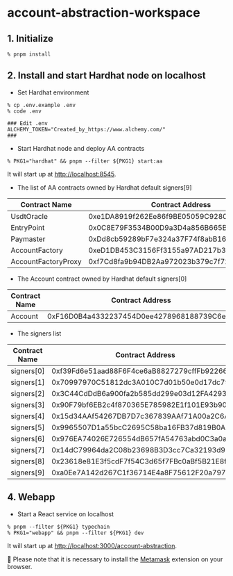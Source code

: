 # account-abstraction-workspace

## 1. Initialize

```shell
% pnpm install
```

## 2. Install and start Hardhat node on localhost

- Set Hardhat environment

```shell
% cp .env.example .env
% code .env

### Edit .env
ALCHEMY_TOKEN="Created_by_https://www.alchemy.com/"
###
```

- Start Hardhat node and deploy AA contracts

```
% PKG1="hardhat" && pnpm --filter ${PKG1} start:aa
```

It will start up at [http://localhost:8545](http://localhost:8545).

- The list of AA contracts owned by Hardhat default signers[9]

| Contract Name       | Contract Address                           | Owner      |
| ------------------- | ------------------------------------------ | ---------- |
| UsdtOracle          | 0xe1DA8919f262Ee86f9BE05059C9280142CF23f48 | signers[9] |
| EntryPoint          | 0x0C8E79F3534B00D9a3D4a856B665Bf4eBC22f2ba | signers[9] |
| Paymaster           | 0xDd8cb59289bF7e324a37F74f8abB16D9F133cb2e | signers[8] |
| AccountFactory      | 0xeD1DB453C3156Ff3155a97AD217b3087D5Dc5f6E | signers[9] |
| AccountFactoryProxy | 0xf7Cd8fa9b94DB2Aa972023b379c7f72c65E4De9D | signers[9] |

- The Account contract owned by Hardhat default signers[0]

| Contract Name | Contract Address                           | Owner      |
| ------------- | ------------------------------------------ | ---------- |
| Account       | 0xF16D0B4a4332237454D0ee4278968188739C6eED | signers[0] |

- The signers list

| Contract Name | Contract Address                           |
| ------------- | ------------------------------------------ |
| signers[0]    | 0xf39Fd6e51aad88F6F4ce6aB8827279cffFb92266 |
| signers[1]    | 0x70997970C51812dc3A010C7d01b50e0d17dc79C8 |
| signers[2]    | 0x3C44CdDdB6a900fa2b585dd299e03d12FA4293BC |
| signers[3]    | 0x90F79bf6EB2c4f870365E785982E1f101E93b906 |
| signers[4]    | 0x15d34AAf54267DB7D7c367839AAf71A00a2C6A65 |
| signers[5]    | 0x9965507D1a55bcC2695C58ba16FB37d819B0A4dc |
| signers[6]    | 0x976EA74026E726554dB657fA54763abd0C3a0aa9 |
| signers[7]    | 0x14dC79964da2C08b23698B3D3cc7Ca32193d9955 |
| signers[8]    | 0x23618e81E3f5cdF7f54C3d65f7FBc0aBf5B21E8f |
| signers[9]    | 0xa0Ee7A142d267C1f36714E4a8F75612F20a79720 |

## 4. Webapp

- Start a React service on localhost

```shell
% pnpm --filter ${PKG1} typechain
% PKG1="webapp" && pnpm --filter ${PKG1} dev
```

It will start up at [http://localhost:3000/account-abstraction](http://localhost:3000/account-abstraction).

:notebook_with_decorative_cover: Please note that it is necessary to install the [Metamask](https://metamask.io/download/) extension on your browser.
